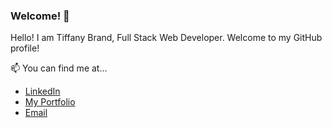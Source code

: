 ### Welcome! 👋

Hello! I am Tiffany Brand, Full Stack Web Developer. Welcome to my GitHub profile!

📫 You can find me at...

- [LinkedIn](https://www.linkedin.com/in/tiffanybrand/)
- [My Portfolio](https://tiffany-brand.github.io/)
- [Email](mailto:tiffanylbrand@outlook.com)


<!--
**tiffany-brand/tiffany-brand** is a ✨ _special_ ✨ repository because its `README.md` (this file) appears on your GitHub profile.

Here are some ideas to get you started:

- 🔭 I’m currently working on ...
- 🌱 I’m currently learning ...
- 👯 I’m looking to collaborate on ...
- 🤔 I’m looking for help with ...
- 💬 Ask me about ...
- 📫 How to reach me: ...
- 😄 Pronouns: ...
- ⚡ Fun fact: ...
-->
